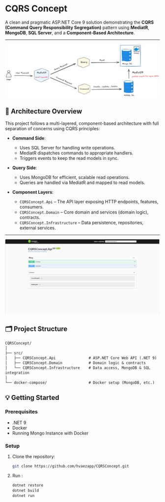 # CQRS Concept

A clean and pragmatic ASP.NET Core 9 solution demonstrating the **CQRS (Command Query Responsibility Segregation)** pattern using **MediatR**, **MongoDB**, **SQL Server**, and a **Component-Based Architecture**.

---

![CQRS Architecture](CQRSConcept.png)


## 🧩 Architecture Overview

This project follows a multi-layered, component-based architecture with full separation of concerns using CQRS principles:

- **Command Side**:
  - Uses SQL Server for handling write operations.
  - MediatR dispatches commands to appropriate handlers.
  - Triggers events to keep the read models in sync.

- **Query Side**:
  - Uses MongoDB for efficient, scalable read operations.
  - Queries are handled via MediatR and mapped to read models.

- **Component Layers**:
  - `CQRSConcept.Api` – The API layer exposing HTTP endpoints, features, consumers.
  - `CQRSConcept.Domain` – Core domain and services (domain logic), contracts.
  - `CQRSConcept.Infrastructure` – Data persistence, repositories, external services.

---

![Api endpoints](CQRSConceptSwagger.png)


## 🗂️ Project Structure

```text
CQRSConcept/
│
├── src/
│   ├── CQRSConcept.Api               # ASP.NET Core Web API (.NET 9)
│   ├── CQRSConcept.Domain            # Domain logic & contracts
│   └── CQRSConcept.Infrastructure    # Data access, MongoDB & SQL integration
│
└── docker-compose/                   # Docker setup (MongoDB, etc.)

``` 

## 💡 Getting Started

### Prerequisites

- .NET 9
- Docker
- Running Mongo Instance with Docker

### Setup

1. Clone the repository:

   ```bash
   git clone https://github.com/hvaezapp/CQRSConcept.git

2. Run :

   ```bash
   dotnet restore
   dotnet build
   dotnet run
